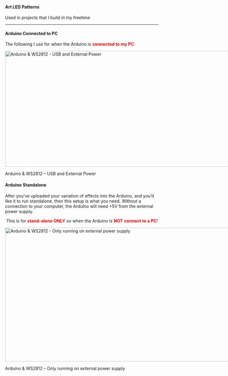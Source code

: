 <h4>Art LED Patterns</h4>
<p>Used in projects that I build in my freetime</p>

<hr>

<h4><strong>Arduino Connected to PC</strong></h4>
<p>The following I use for when the Arduino is&nbsp;<span style="color: #ff0000;"><strong>connected to my PC</strong></span>:</p>

<div id="attachment_2512" style="width: 810px" class="wp-caption aligncenter"><a href="http://www.tweaking4all.com/wp-content/uploads/2014/01/arduino_usb_and_extrenal_power_ws2812.jpg" class="fancybox image" rel="gallery"><img class="size-medium wp-image-2512" src="http://www.tweaking4all.com/wp-content/uploads/2014/01/arduino_usb_and_extrenal_power_ws2812-800x380.jpg" alt="Arduino &amp; WS2812 - USB and External Power" width="800" height="380" srcset="http://www.tweaking4all.com/wp-content/uploads/2014/01/arduino_usb_and_extrenal_power_ws2812-800x380.jpg 800w, http://www.tweaking4all.com/wp-content/uploads/2014/01/arduino_usb_and_extrenal_power_ws2812-400x190.jpg 400w, http://www.tweaking4all.com/wp-content/uploads/2014/01/arduino_usb_and_extrenal_power_ws2812-180x85.jpg 180w, http://www.tweaking4all.com/wp-content/uploads/2014/01/arduino_usb_and_extrenal_power_ws2812.jpg 974w" sizes="(max-width: 800px) 100vw, 800px"></a><p class="wp-caption-text">Arduino &amp; WS2812 – USB and External Power</p></div>

<h4><strong>Arduino Standalone</strong></h4>
<p>After you’ve uploaded your variation of effects into the Arduino, and you’d like it to run standalone, then this setup is what you need. Without a connection to your computer, the Arduino will need +5V from the external power supply.</p>
<p><i class="icon-warning-sign icon-color-cancel">&nbsp;</i>This is for&nbsp;<span style="color: #ff0000;"><strong>stand-alone ONLY</strong></span> so when the Arduino is&nbsp;<span style="color: #ff0000;"><strong>NOT</strong> <strong>connect to a PC</strong>!</span></p>

<div id="attachment_2511" style="width: 810px" class="wp-caption aligncenter"><a href="http://www.tweaking4all.com/wp-content/uploads/2014/01/arduino_no_computer_power.jpg" class="fancybox image" rel="gallery"><img class="size-medium wp-image-2511" src="http://www.tweaking4all.com/wp-content/uploads/2014/01/arduino_no_computer_power-800x439.jpg" alt="Arduino &amp; WS2812 - Only running on external power supply" width="800" height="439" srcset="http://www.tweaking4all.com/wp-content/uploads/2014/01/arduino_no_computer_power-800x439.jpg 800w, http://www.tweaking4all.com/wp-content/uploads/2014/01/arduino_no_computer_power-400x219.jpg 400w, http://www.tweaking4all.com/wp-content/uploads/2014/01/arduino_no_computer_power-180x98.jpg 180w, http://www.tweaking4all.com/wp-content/uploads/2014/01/arduino_no_computer_power.jpg 843w" sizes="(max-width: 800px) 100vw, 800px"></a><p class="wp-caption-text">Arduino &amp; WS2812 – Only running on external power supply</p></div>
